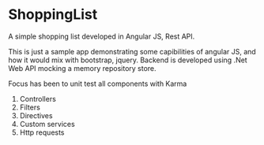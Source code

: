 # ShoppingList
A simple shopping list developed in Angular JS, Rest API.

This is just a sample app demonstrating some capibilities of angular JS, and how it would mix with bootstrap, jquery. Backend is developed using .Net Web API mocking a memory repository store.

Focus has been to unit test all components with Karma

1. Controllers
2. Filters
3. Directives
4. Custom services
5. Http requests

